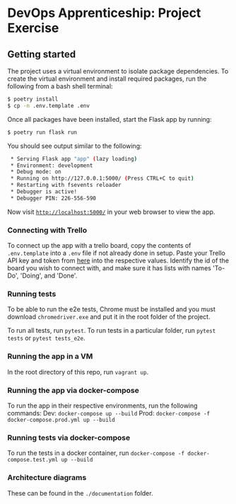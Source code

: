 # DevOps Apprenticeship: Project Exercise

## Getting started

The project uses a virtual environment to isolate package dependencies. To create the virtual environment and install required packages, run the following from a bash shell terminal:

```bash
$ poetry install
$ cp -n .env.template .env
```

Once all packages have been installed, start the Flask app by running:
```bash
$ poetry run flask run
```

You should see output similar to the following:
```bash
 * Serving Flask app "app" (lazy loading)
 * Environment: development
 * Debug mode: on
 * Running on http://127.0.0.1:5000/ (Press CTRL+C to quit)
 * Restarting with fsevents reloader
 * Debugger is active!
 * Debugger PIN: 226-556-590
```
Now visit [`http://localhost:5000/`](http://localhost:5000/) in your web browser to view the app.

### Connecting with Trello
To connect up the app with a trello board, copy the contents of `.env.template` into a `.env` file if not already done in setup. 
Paste your Trello API key and token from [here](https://trello.com/app-key) into the respective values.
Identify the id of the board you wish to connect with, and make sure it has lists with names 'To-Do', 'Doing', and 'Done'.

### Running tests
To be able to run the e2e tests, Chrome must be installed and you must download `chromedriver.exe` and put it in the root folder of the project.

To run all tests, run `pytest`.
To run tests in a particular folder, run `pytest tests` or `pytest tests_e2e`.

### Running the app in a VM
In the root directory of this repo, run `vagrant up`.

### Running the app via docker-compose
To run the app in their respective environments, run the following commands:
Dev: `docker-compose up --build`
Prod: `docker-compose -f docker-compose.prod.yml up --build`

### Running tests via docker-compose
To run the tests in a docker container, run `docker-compose -f docker-compose.test.yml up --build`

### Architecture diagrams
These can be found in the `./documentation` folder.